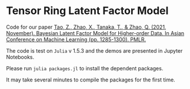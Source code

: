 # Tensor Ring Latent Factor Model

Code for our paper [Tao, Z., Zhao, X., Tanaka, T., & Zhao, Q. (2021, November). Bayesian Latent Factor Model for Higher-order Data. In Asian Conference on Machine Learning (pp. 1285-1300). PMLR.](https://proceedings.mlr.press/v157/tao21a.html)

The code is test on `Julia` v 1.5.3 and the demos are presented in Jupyter Notebooks.

Please run `julia packages.jl` to install the dependent packages.

It may take several minutes to compile the packages for the first time.
